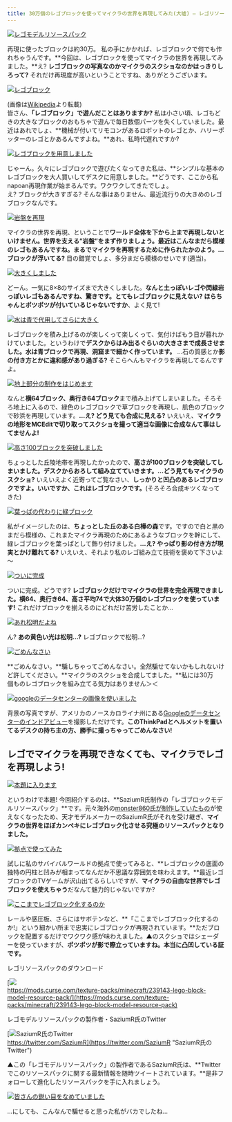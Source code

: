 ```yaml
---
title: 30万個のレゴブロックを使ってマイクラの世界を再現してみた(大嘘) – レゴリソースパックの紹介
---
```


[![レゴモデルリソースパック](https://www.napoan.com/wp-content/uploads/2015/09/c032a92e.png)](#c/0/c032a92e.png "レゴモデルリソースパック")

再現に使ったブロックは約30万。 私の手にかかれば、レゴブロックで何でも作れちゃうんです。**今回は、レゴブロックを使ってマイクラの世界を再現してみました。**え? **レゴブロックの写真なのかマイクラのスクショなのかはっきりしろって?** それだけ再現度が高いということですね、ありがとうございます。

[![レゴブロック](https://cdn-ak.f.st-hatena.com/images/fotolife/s/sasigume/20210208/20210208154035.jpg)](#a/d/adbc2473.jpg "レゴブロック")

(画像は[Wikipedia](http://ja.wikipedia.org/wiki/%E3%83%AC%E3%82%B4)より転載)  
皆さん、**「レゴブロック」で遊んだことはありますか?** 私は小さい頃、レゴもどきの大きなブロックのおもちゃで遊んで毎日数個パーツを失くしていました。最近はあれでしょ、**機械が付いてリモコンがあるロボットのレゴとか、ハリーポッターのレゴとかあるんですよね。**あれ、私時代遅れですか?

[![レゴブロックを用意しました](https://cdn-ak.f.st-hatena.com/images/fotolife/s/sasigume/20210208/20210208132430.png)](#2/8/28f55188.png "レゴブロックを用意しました")

じゃーん。久々にレゴブロックで遊びたくなってきた私は、**シンプルな基本のレゴブロックを大人買いしてデスクに用意しました。**どうです、ここから私napoan再現作業が始まるんです。ワクワクしてきたでしょ。  
え? ブロックが大きすぎる? そんな事はありません、最近流行りの大きめのレゴブロックなんです。

[![岩盤を再現](https://cdn-ak.f.st-hatena.com/images/fotolife/s/sasigume/20210208/20210208133602.png)](#3/9/395228ac.png "岩盤を再現")

マイクラの世界を再現、ということで**ワールド全体を下から上まで再現しないといけません。**世界を支える”岩盤”をまず作りましょう。最近はこんなまだら模様のレゴもあるんですね。まるでマイクラを再現するために作られたかのよう。**…ブロックが浮いてる?** 目の錯覚でしょ、多分まだら模様のせいです(適当)。

[![大きくしました](https://cdn-ak.f.st-hatena.com/images/fotolife/s/sasigume/20210208/20210208134411.png)](#4/1/41b6c569.png "大きくしました")

どーん。一気に8×8のサイズまで大きくしました。**なんと土っぽいレゴや閃緑岩っぽいレゴもあるんですね、驚きです。**とてもレゴブロックに見えない? ほら**ちゃんとポツポツが付いているじゃないですか**、よく見て!

[![水は青で代用してさらに大きく](https://cdn-ak.f.st-hatena.com/images/fotolife/s/sasigume/20210208/20210208131627.png)](#2/0/204a207f.png "水は青で代用してさらに大きく")

レゴブロックを積み上げるのが楽しくって楽しくって、気付けばもう日が暮れかけていました。というわけで**デスクからはみ出るぐらいの大きさまで成長させました。水は青ブロックで再現、洞窟まで細かく作っています。** …石の質感とか**影の付き方とかに違和感があり過ぎる?** そこらへんもマイクラを再現してるんですよ。

[![地上部分の制作をはじめます](https://cdn-ak.f.st-hatena.com/images/fotolife/s/sasigume/20210208/20210208140225.png)](#5/1/5107a119.png "地上部分の制作をはじめます")

なんと**横64ブロック、奥行き64ブロック**まで積み上げてしまいました。そろそろ地上に入るので、緑色のレゴブロックで草ブロックを再現し、肌色のブロックで砂浜を再現しています。**…え? どう見ても合成に見える?** いえいえ、**マイクラの地形をMCEditで切り取ってスクショを撮って適当な画像に合成なんて事はしてませんよ!**

[![高さ100ブロックを突破しました](https://cdn-ak.f.st-hatena.com/images/fotolife/s/sasigume/20210208/20210208164628.png)](#e/4/e458f0e7.png "高さ100ブロックを突破しました")

ちょっとした丘陵地帯を再現したかったので、**高さが100ブロックを突破してしまいました。**デスクからおろして組み立てていきます。**…どう見てもマイクラのスクショ?** いえいえよく近寄ってご覧なさい、**しっかりと凹凸のあるレゴブロックですよ。いいですか、これはレゴブロックです。**(そろそろ合成キツくなってきた)

[![葉っぱの代わりに緑ブロック](https://cdn-ak.f.st-hatena.com/images/fotolife/s/sasigume/20210208/20210208143527.png)](#6/f/6f95763f.png "葉っぱの代わりに緑ブロック")

私がイメージしたのは、**ちょっとした丘のある白樺の森**です。ですので白と黒のまだら模様の、これまたマイクラ再現のためにあるようなブロックを幹にして、緑レゴブロックを葉っぱとして飾り付けました。**…え? やっぱり影の付き方が現実とかけ離れてる?** いえいえ、それより私のレゴ組み立て技術を褒めて下さいよ～

[![ついに完成](https://cdn-ak.f.st-hatena.com/images/fotolife/s/sasigume/20210208/20210208144200.png)](#7/5/75b40958.png "ついに完成")

ついに完成。どうです? **レゴブロックだけでマイクラの世界を完全再現できました。**横64、奥行き64、高さ平均74で**大体30万個のレゴブロックを使っています!** これだけブロックを揃えるのにどれだけ苦労したことか…

[![あれ松明だよね](https://cdn-ak.f.st-hatena.com/images/fotolife/s/sasigume/20210208/20210208142710.jpg)](#6/9/6959a6ce.jpg "あれ松明だよね")

ん? **あの黄色い光は松明…?** レゴブロックで松明…?

[![ごめんなさい](https://cdn-ak.f.st-hatena.com/images/fotolife/s/sasigume/20210208/20210208151334.png)](#9/3/93aaefce.png "ごめんなさい")

**ごめんなさい。**騙しちゃってごめんなさい。全然騙せてないかもしれないけど許してください。**マイクラのスクショを合成してました。**私には30万  
個ものレゴブロックを組み立てる気力はありません＞＜

[![googleのデータセンターの画像を使いました](https://cdn-ak.f.st-hatena.com/images/fotolife/s/sasigume/20210208/20210208133256.jpg)](#3/5/35ec181b.jpg "googleのデータセンターの画像を使いました")

背景の写真ですが、アメリカのノースカロライナ州にある[Googleのデータセンターのインドアビュー](http://www.google.com/maps/place/Google+Lenoir/@35.8983201,-81.5474662,19z/)を撮影しただけです。**このThinkPadとヘルメットを置いてるデスクの持ち主の方、勝手に撮っちゃってごめんなさい!**

## レゴでマイクラを再現できなくても、マイクラでレゴを再現しよう!

[![本題に入ります](https://cdn-ak.f.st-hatena.com/images/fotolife/s/sasigume/20210208/20210208125909.png)](#0/f/0f4c4801.png "本題に入ります")

というわけで本題! 今回紹介するのは、**SaziumR氏制作の「レゴブロックモデルリソースパック」**です。元々海外の[monster860氏が制作していたもの](http://www.minecraftforum.net/forums/mapping-and-modding/resource-packs/1245936-14w06b-lego-resource-pack-with-custom-block)が使えなくなったため、天才モデルメーカーのSaziumR氏がそれを受け継ぎ、**マイクラの世界をほぼカンペキにレゴブロック化させる究極のリソースパックとなりました。**

[![拠点で使ってみた](https://cdn-ak.f.st-hatena.com/images/fotolife/s/sasigume/20210208/20210208134218.png)](#4/0/40356cae.png "拠点で使ってみた")

試しに私のサバイバルワールドの拠点で使ってみると、**レゴブロックの底面の独特の円柱と凹みが相まってなんだか不思議な雰囲気を味わえます。**最近レゴブロックのTVゲームが沢山出てるらしいですが、**マイクラの自由な世界でレゴブロックを使えちゃう**だなんて魅力的じゃないですか?

[![ここまでレゴブロック化するのか](https://cdn-ak.f.st-hatena.com/images/fotolife/s/sasigume/20210208/20210208154752.png)](#b/3/b3a10367.png "ここまでレゴブロック化するのか")

レールや感圧板、さらにはサボテンなど、**「ここまでレゴブロック化するのか!」という細かい所まで忠実にレゴブロックが再現されています。**ただブロックを配置するだけでワクワク感が味わえました。▲のスクショではシェーダーを使っていますが、**ポツポツが影で際立っていますね。本当に凸凹している証です。**

レゴリソースパックのダウンロード

[![](https://cdn-ak.f.st-hatena.com/images/fotolife/s/sasigume/20210208/20210208113813.png)  
https://mods.curse.com/texture-packs/minecraft/239143-lego-block-model-resource-pack/](https://mods.curse.com/texture-packs/minecraft/239143-lego-block-model-resource-pack)

レゴモデルリソースパックの製作者・SaziumR氏のTwitter

[![SaziumR氏のTwitter](https://cdn-ak.f.st-hatena.com/images/fotolife/s/sasigume/20210208/20210208144108.jpg)  
https://twitter.com/SaziumR](https://twitter.com/SaziumR "SaziumR氏のTwitter")

▲この「レゴモデルリソースパック」の製作者であるSaziumR氏は、**Twitterでこのリソースパックに関する最新情報を随時ツイートされています。**是非フォローして進化したリソースパックを手に入れましょう。

[![皆さんの鋭い目をなめていました](https://cdn-ak.f.st-hatena.com/images/fotolife/s/sasigume/20210208/20210208143606.png)](#7/0/701051ec.png "皆さんの鋭い目をなめていました")

…にしても、こんなんで騙せると思った私がバカでしたね…
